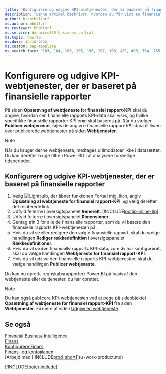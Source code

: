 ```yaml
---
title: 'Konfigurere og udgive KPI-webtjenester, der er baseret på finansielle rapporter'
description: 'Denne artikel beskriver, hvordan du får vist en finansielle rapports KPI-data ud fra bestemte finansielle rapporter.'
author: brentholtorf
ms.author: bholtorf
ms.reviewer: bholtorf
ms.service: dynamics365-business-central
ms.topic: how-to
ms.date: 12/16/2022
ms.custom: bap-template
ms.search.form: '103, 104, 108, 195, 196, 197, 198, 489, 490, 764, 765, 766'
---
```

# <a name="set-up-and-publish-kpi-web-services-based-on-financial-reports" />Konfigurere og udgive KPI-webtjenester, der er baseret på finansielle rapporter

På siden **Opsætning af webtjeneste for finansiel rapport-KPI** skal du angive, hvordan den finansielle rapports KPI-data skal vises, og hvilke specifikke finansielle rapporter KPI'erne skal baseres på. Når du vælger **Publicer webtjeneste**, føjes de angivne finansielle rapport-KPI-data til listen over publicerede webtjenester på siden **Webtjenester**.

> [!NOTE]
> Når du bruger denne webtjeneste, medtages ultimodatoen ikke i datasættet. Du kan derefter bruge filtre i Power BI til at analysere forskellige tidsperioder.

## <a name="set-up-and-publish-a-kpi-web-service-based-on-financial-reports" />Konfigurere og udgive KPI-webtjenester, der er baseret på finansielle rapporter
  
1. Vælg ![Lightbulb, der åbner funktionen Fortæl mig.](media/ui-search/search_small.png "Fortæl mig, hvad du vil foretage dig") ikon, angiv **Opsætning af webtjeneste for finansiel rapport-KPI**, og vælg derefter det relaterede link.
2. Udfyld felterne i oversigtspanelet **Generelt**. [!INCLUDE[tooltip-inline-tip](includes/tooltip-inline-tip_md.md)]
3. Udfyld felterne i oversigtspanelet **Dimensioner**.
4. Gentag trin 3 for alle de finansielle rapporter, som du vil basere den finansielle rapports KPI-webtjenesten på.  
5. Hvis du vil se eller redigere den valgte finansielle rapport, skal du vælge handlingen **Rediger rækkedefinition** i oversigtspanelet **Rækkedefinitioner**.
6. Hvis du vil se den finansielle rapports KPI-data, som du har konfigureret, skal du vælge handlingen **Webtjeneste for finansiel rapport-KPI**.
7. Hvis du vil udgive den finansielle rapports KPI-webtjenesten, skal du vælge handlingen **Publicer webtjeneste**.

Du kan nu oprette regnskabsrapporter i Power BI på basis af den webtjeneste eller de tjenester, du har oprettet.

> [!NOTE]  
> Du kan også publicere KPI-webtjenesten ved at pege på sideobjektet **Opsætning af webtjeneste for finansiel rapport-KPI** fra siden **Webtjenester**. Få mere at vide i [Udgive en webtjeneste](across-how-publish-web-service.md).

## <a name="see-also" />Se også

[Financial Business Intelligence](bi.md)  
[Finans](finance.md)  
[Konfigurere Finans](finance-setup-finance.md)  
[Finans- og kontoplanen](finance-general-ledger.md)  
[Arbejd med [!INCLUDE[prod_short](includes/prod_short.md)]](ui-work-product.md)

[!INCLUDE[footer-include](includes/footer-banner.md)]
